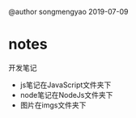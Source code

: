 @author songmengyao 2019-07-09

# notes
开发笔记

- js笔记在JavaScript文件夹下
- node笔记在NodeJs文件夹下
- 图片在imgs文件夹下
